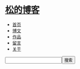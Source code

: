 <!-- header -->
<div id="header">
      <h1><a href="/" target="_self">松的博客</a></h1>
      <ul class="nav">
          <li><a href="/" target="_self">首页</a></li>
          <li><a href="/page.html" target="_self">博文</a></li>
          <li><a href="/production.html" target="_self">作品</a></li>
          <li><a href="/message.html" target="_self">留言</a></li>
          <li><a href="/about.html" target="_self">关于</a></li>
      </ul>
      <div id="search">
       <script type="text/javascript">
			function searchSubmit(){
				var s_keyword = document.getElementById("search_name").value; 
				if(s_keyword == '' || s_keyword == '搜索'){
				    alert("请输入您想搜索的关键词");
				    return false;
			    }
			}
			</script>
      <form method="post" action="#" name="c_search">
      <input type="text" id="search_text" name="search_text" onfocus="if(this.value == '搜索') {this.value = '';}" onblur="if (this.value == '') {this.value = '搜索';}" /><input type="submit" id="search_button" name="search_button" value="搜索" /></input></input>
      </form>
      </div>
    </div>
<!-- /header -->
